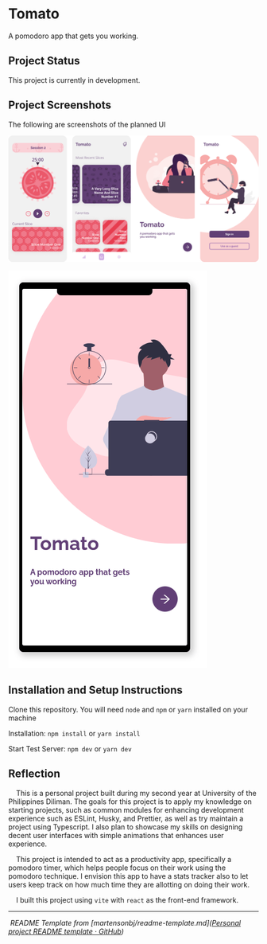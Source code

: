 # Tomato

A pomodoro app that gets you working.

## Project Status

This project is currently in development.

## Project Screenshots

The following are screenshots of the planned UI

<img title="" src="https://github.com/mmfallacy/tomato/blob/main/assets/screenshots.png?raw=true" alt="Screenshots.png" width="731">

![](https://github.com/mmfallacy/tomato/blob/main/assets/start.gif?raw=true)

## Installation and Setup Instructions

Clone this repository. You will need `node` and `npm` or `yarn` installed on your machine

Installation: `npm install` or `yarn install`

Start Test Server: `npm dev` or `yarn dev`

## Reflection

    This is a personal project built during my second year at University of the Philippines Diliman. The goals for this project is to apply my knowledge on starting projects, such as common modules for enhancing development experience such as ESLint, Husky, and Prettier, as well as try maintain a project using Typescript. I also plan to showcase my skills on designing decent user interfaces with simple animations that enhances user experience. 

    This project is intended to act as a productivity app, specifically a pomodoro timer, which helps people focus on their work using the pomodoro technique. I envision this app to have a stats tracker also to let users keep track on how much time they are allotting on doing their work.

    I built this project using `vite`  with `react` as the front-end framework.

---

 *README Template from [martensonbj/readme-template.md]([Personal project README template · GitHub](https://gist.github.com/martensonbj/6bf2ec2ed55f5be723415ea73c4557c4#file-readme-template-md))*
